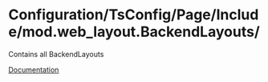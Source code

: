 # Configuration/TsConfig/Page/Include/mod.web_layout.BackendLayouts/

Contains all BackendLayouts

[Documentation](https://docs.typo3.org/m/typo3/reference-coreapi/11.5/en-us/ApiOverview/Backend/BackendLayout.html)